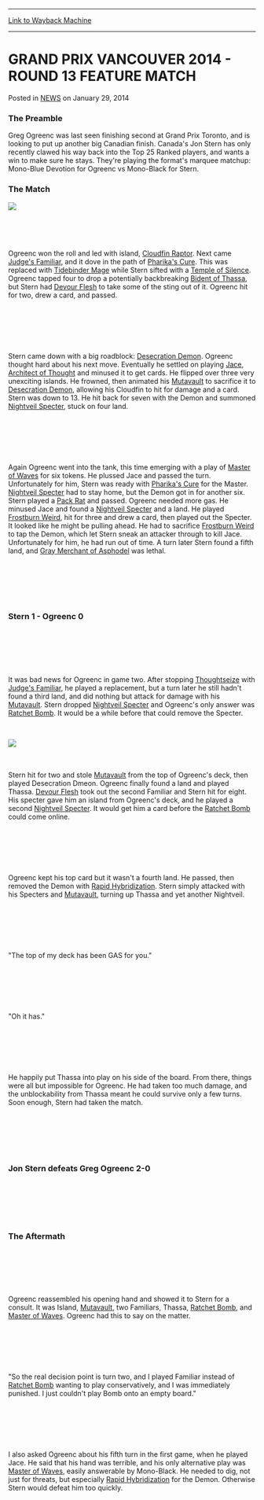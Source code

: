 
---
[Link to Wayback Machine](https://web.archive.org/web/20220520045458/https://magic.wizards.com/en/articles/archive/grand-prix-vancouver-2014-round-13-feature-match-2014-01-29)

[_metadata_:description]:- "The Preamble Greg Ogreenc was last seen finishing second at Grand Prix Toronto, and is looking to put up another big Canadian finish. Canada's Jon Stern has only recently clawed his way back into the Top 25 Ranked players, and wants a win to make sure he stays. They're playing the format's marquee matchup: Mono-Blue Devotion for Ogreenc vs Mono-Black for Stern. The Match asdf"
[_metadata_:generator]:- "Drupal 7 (http://drupal.org)"
[_metadata_:node]:- "153436"
[_metadata_:publish_date]:- "2014-01-29"
[_metadata_:source]:- "div-main-content"
[_metadata_:title]:- "GRAND PRIX VANCOUVER 2014 - ROUND 13 FEATURE MATCH"
[_metadata_:wayback_capture_timestamp]:- "2022-05-20 04:54:58"
[_metadata_:wayback_raw_url]:- "https://web.archive.org/web/20220520045458id_/https://magic.wizards.com/en/articles/archive/grand-prix-vancouver-2014-round-13-feature-match-2014-01-29"
[_metadata_:wayback_url]:- "https://magic.wizards.com/en/articles/archive/grand-prix-vancouver-2014-round-13-feature-match-2014-01-29"
---


GRAND PRIX VANCOUVER 2014 - ROUND 13 FEATURE MATCH
==================================================



 Posted in [NEWS](/en/articles)
 on January 29, 2014 










### The Preamble


Greg Ogreenc was last seen finishing second at Grand Prix Toronto, and is looking to put up another big Canadian finish. Canada's Jon Stern has only recently clawed his way back into the Top 25 Ranked players, and wants a win to make sure he stays. They're playing the format's marquee matchup: Mono-Blue Devotion for Ogreenc vs Mono-Black for Stern.


### The Match


[![](https://gatherer.wizards.com/Handlers/Image.ashx?type=card&name=Bident+of+Thassa)](https://gatherer.wizards.com/Pages/Card/Details.aspx?name=Bident+of+Thassa)
 


 


 


Ogreenc won the roll and led with island, [Cloudfin Raptor](https://gatherer.wizards.com/Pages/Card/Details.aspx?name=Cloudfin+Raptor). Next came [Judge's Familiar](https://gatherer.wizards.com/Pages/Card/Details.aspx?name=Judge%27s+Familiar), and it dove in the path of [Pharika's Cure](https://gatherer.wizards.com/Pages/Card/Details.aspx?name=Pharika%27s+Cure). This was replaced with [Tidebinder Mage](https://gatherer.wizards.com/Pages/Card/Details.aspx?name=Tidebinder+Mage) while Stern sifted with a [Temple of Silence](https://gatherer.wizards.com/Pages/Card/Details.aspx?name=Temple+of+Silence). Ogreenc tapped four to drop a potentially backbreaking [Bident of Thassa](https://gatherer.wizards.com/Pages/Card/Details.aspx?name=Bident+of+Thassa), but Stern had [Devour Flesh](https://gatherer.wizards.com/Pages/Card/Details.aspx?name=Devour+Flesh) to take some of the sting out of it. Ogreenc hit for two, drew a card, and passed.


 


 


 


Stern came down with a big roadblock: [Desecration Demon](https://gatherer.wizards.com/Pages/Card/Details.aspx?name=Desecration+Demon). Ogreenc thought hard about his next move. Eventually he settled on playing [Jace, Architect of Thought](https://gatherer.wizards.com/Pages/Card/Details.aspx?name=Jace%2C+Architect+of+Thought) and minused it to get cards. He flipped over three very unexciting islands. He frowned, then animated his [Mutavault](https://gatherer.wizards.com/Pages/Card/Details.aspx?name=Mutavault) to sacrifice it to [Desecration Demon](https://gatherer.wizards.com/Pages/Card/Details.aspx?name=Desecration+Demon), allowing his Cloudfin to hit for damage and a card. Stern was down to 13. He hit back for seven with the Demon and summoned [Nightveil Specter](https://gatherer.wizards.com/Pages/Card/Details.aspx?name=Nightveil+Specter), stuck on four land.


 


 


 


Again Ogreenc went into the tank, this time emerging with a play of [Master of Waves](https://gatherer.wizards.com/Pages/Card/Details.aspx?name=Master+of+Waves) for six tokens. He plussed Jace and passed the turn. Unfortunately for him, Stern was ready with [Pharika's Cure](https://gatherer.wizards.com/Pages/Card/Details.aspx?name=Pharika%27s+Cure) for the Master. [Nightveil Specter](https://gatherer.wizards.com/Pages/Card/Details.aspx?name=Nightveil+Specter) had to stay home, but the Demon got in for another six. Stern played a [Pack Rat](https://gatherer.wizards.com/Pages/Card/Details.aspx?name=Pack+Rat) and passed. Ogreenc needed more gas. He minused Jace and found a [Nightveil Specter](https://gatherer.wizards.com/Pages/Card/Details.aspx?name=Nightveil+Specter) and a land. He played [Frostburn Weird](https://gatherer.wizards.com/Pages/Card/Details.aspx?name=Frostburn+Weird), hit for three and drew a card, then played out the Specter. It looked like he might be pulling ahead. He had to sacrifice [Frostburn Weird](https://gatherer.wizards.com/Pages/Card/Details.aspx?name=Frostburn+Weird) to tap the Demon, which let Stern sneak an attacker through to kill Jace. Unfortunately for him, he had run out of time. A turn later Stern found a fifth land, and [Gray Merchant of Asphodel](https://gatherer.wizards.com/Pages/Card/Details.aspx?name=Gray+Merchant+of+Asphodel) was lethal.


 


 


 


### Stern 1 - Ogreenc 0


 


 


 


It was bad news for Ogreenc in game two. After stopping [Thoughtseize](https://gatherer.wizards.com/Pages/Card/Details.aspx?name=Thoughtseize) with [Judge's Familiar](https://gatherer.wizards.com/Pages/Card/Details.aspx?name=Judge%27s+Familiar), he played a replacement, but a turn later he still hadn't found a third land, and did nothing but attack for damage with his [Mutavault](https://gatherer.wizards.com/Pages/Card/Details.aspx?name=Mutavault). Stern dropped [Nightveil Specter](https://gatherer.wizards.com/Pages/Card/Details.aspx?name=Nightveil+Specter) and Ogreenc's only answer was [Ratchet Bomb](https://gatherer.wizards.com/Pages/Card/Details.aspx?name=Ratchet+Bomb). It would be a while before that could remove the Specter.


 


[![](https://gatherer.wizards.com/Handlers/Image.ashx?type=card&name=Nightveil+Specter)](https://gatherer.wizards.com/Pages/Card/Details.aspx?name=Nightveil+Specter)
 



 


Stern hit for two and stole [Mutavault](https://gatherer.wizards.com/Pages/Card/Details.aspx?name=Mutavault) from the top of Ogreenc's deck, then played Desecration Dmeon. Ogreenc finally found a land and played Thassa. [Devour Flesh](https://gatherer.wizards.com/Pages/Card/Details.aspx?name=Devour+Flesh) took out the second Familiar and Stern hit for eight. His specter gave him an island from Ogreenc's deck, and he played a second [Nightveil Specter](https://gatherer.wizards.com/Pages/Card/Details.aspx?name=Nightveil+Specter). It would get him a card before the [Ratchet Bomb](https://gatherer.wizards.com/Pages/Card/Details.aspx?name=Ratchet+Bomb) could come online.


 


 


 


Ogreenc kept his top card but it wasn't a fourth land. He passed, then removed the Demon with [Rapid Hybridization](https://gatherer.wizards.com/Pages/Card/Details.aspx?name=Rapid+Hybridization). Stern simply attacked with his Specters and [Mutavault](https://gatherer.wizards.com/Pages/Card/Details.aspx?name=Mutavault), turning up Thassa and yet another Nightveil.


 


 


 


"The top of my deck has been GAS for you."


 


 


 


"Oh it has."


 


 


 


He happily put Thassa into play on his side of the board. From there, things were all but impossible for Ogreenc. He had taken too much damage, and the unblockability from Thassa meant he could survive only a few turns. Soon enough, Stern had taken the match.


 


 


 


### Jon Stern defeats Greg Ogreenc 2-0


 


  

 


 


### The Aftermath


 


 


 


Ogreenc reassembled his opening hand and showed it to Stern for a consult. It was Island, [Mutavault](https://gatherer.wizards.com/Pages/Card/Details.aspx?name=Mutavault), two Familiars, Thassa, [Ratchet Bomb](https://gatherer.wizards.com/Pages/Card/Details.aspx?name=Ratchet+Bomb), and [Master of Waves](https://gatherer.wizards.com/Pages/Card/Details.aspx?name=Master+of+Waves). Ogreenc had this to say on the matter.


 


 


 


"So the real decision point is turn two, and I played Familiar instead of [Ratchet Bomb](https://gatherer.wizards.com/Pages/Card/Details.aspx?name=Ratchet+Bomb) wanting to play conservatively, and I was immediately punished. I just couldn't play Bomb onto an empty board."


 


 


 


I also asked Ogreenc about his fifth turn in the first game, when he played Jace. He said that his hand was terrible, and his only alternative play was [Master of Waves](https://gatherer.wizards.com/Pages/Card/Details.aspx?name=Master+of+Waves), easily answerable by Mono-Black. He needed to dig, not just for threats, but especially [Rapid Hybridization](https://gatherer.wizards.com/Pages/Card/Details.aspx?name=Rapid+Hybridization) for the Demon. Otherwise Stern would defeat him too quickly.


 







